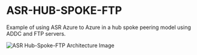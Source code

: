 # ASR-HUB-SPOKE-FTP
Example of using ASR Azure to Azure in a hub spoke peering model using ADDC and FTP servers.


![ASR Hub-Spoke-FTP Architecture Image](https://github.com/swiftsolves-msft/ASR-HUB-SPOKE-FTP/blob/master/images/asrsamparchitecture.gif "ASR Hub-Spoke-FTP Image")
